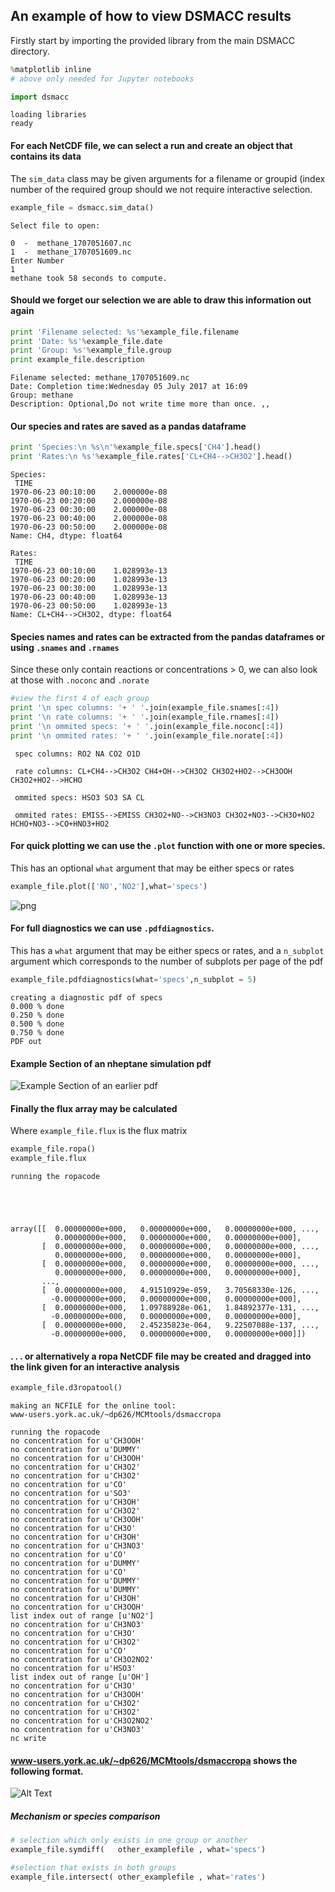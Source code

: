 
## An example of how to view DSMACC results

Firstly start by importing the provided library from the main DSMACC directory. 


```python
%matplotlib inline 
# above only needed for Jupyter notebooks 

import dsmacc
```

    loading libraries
    ready


#### For each NetCDF file, we can select a run and create an object that contains its data

The `sim_data` class may be given arguments for a filename or groupid (index number of the required group should we not require interactive selection. 


```python
example_file = dsmacc.sim_data()
```

    Select file to open: 
    
    0  -  methane_1707051607.nc
    1  -  methane_1707051609.nc
    Enter Number 
    1
    methane took 58 seconds to compute.


#### Should we forget our selection we are able to draw this information out again


```python
print 'Filename selected: %s'%example_file.filename
print 'Date: %s'%example_file.date
print 'Group: %s'%example_file.group
print example_file.description
```

    Filename selected: methane_1707051609.nc
    Date: Completion time:Wednesday 05 July 2017 at 16:09
    Group: methane
    Description: Optional,Do not write time more than once. ,,


#### Our species and rates are saved as a pandas dataframe


```python
print 'Species:\n %s\n'%example_file.specs['CH4'].head()
print 'Rates:\n %s'%example_file.rates['CL+CH4-->CH3O2'].head()
```

    Species:
     TIME
    1970-06-23 00:10:00    2.000000e-08
    1970-06-23 00:20:00    2.000000e-08
    1970-06-23 00:30:00    2.000000e-08
    1970-06-23 00:40:00    2.000000e-08
    1970-06-23 00:50:00    2.000000e-08
    Name: CH4, dtype: float64
    
    Rates:
     TIME
    1970-06-23 00:10:00    1.028993e-13
    1970-06-23 00:20:00    1.028993e-13
    1970-06-23 00:30:00    1.028993e-13
    1970-06-23 00:40:00    1.028993e-13
    1970-06-23 00:50:00    1.028993e-13
    Name: CL+CH4-->CH3O2, dtype: float64


#### Species names and rates can be extracted from the pandas dataframes or using `.snames` and `.rnames`
Since these only contain reactions or concentrations > 0, 
we can also look at those with `.noconc` and `.norate`


```python
#view the first 4 of each group
print '\n spec columns: '+ ' '.join(example_file.snames[:4])
print '\n rate columns: '+ ' '.join(example_file.rnames[:4])
print '\n ommited specs: '+ ' '.join(example_file.noconc[:4])
print '\n ommited rates: '+ ' '.join(example_file.norate[:4])
```

    
     spec columns: RO2 NA CO2 O1D
    
     rate columns: CL+CH4-->CH3O2 CH4+OH-->CH3O2 CH3O2+HO2-->CH3OOH CH3O2+HO2-->HCHO
    
     ommited specs: HSO3 SO3 SA CL
    
     ommited rates: EMISS-->EMISS CH3O2+NO-->CH3NO3 CH3O2+NO3-->CH3O+NO2 HCHO+NO3-->CO+HNO3+HO2


#### For quick plotting we can use the `.plot` function with one or more species. 
This has an optional `what` argument that may be either specs or rates


```python
example_file.plot(['NO','NO2'],what='specs')

```


![png](img/output_11_0.png)


#### For full diagnostics we can use `.pdfdiagnostics`.
This has a `what` argument that may be either specs or rates, and a `n_subplot` argument which corresponds to the number of subplots per page of the pdf


```python
example_file.pdfdiagnostics(what='specs',n_subplot = 5)

```

    creating a diagnostic pdf of specs
    0.000 % done
    0.250 % done
    0.500 % done
    0.750 % done
    PDF out


####  Example Section of an nheptane simulation pdf
![ Example Section of an earlier pdf](img/pdfdiagnostics.png)

#### Finally the flux array may be calculated
Where `example_file.flux` is the flux matrix


```python
example_file.ropa()
example_file.flux
```

    running the ropacode





    array([[  0.00000000e+000,   0.00000000e+000,   0.00000000e+000, ...,
              0.00000000e+000,   0.00000000e+000,   0.00000000e+000],
           [  0.00000000e+000,   0.00000000e+000,   0.00000000e+000, ...,
              0.00000000e+000,   0.00000000e+000,   0.00000000e+000],
           [  0.00000000e+000,   0.00000000e+000,   0.00000000e+000, ...,
              0.00000000e+000,   0.00000000e+000,   0.00000000e+000],
           ..., 
           [  0.00000000e+000,   4.91510929e-059,   3.70568330e-126, ...,
             -0.00000000e+000,   0.00000000e+000,   0.00000000e+000],
           [  0.00000000e+000,   1.09788928e-061,   1.84892377e-131, ...,
             -0.00000000e+000,   0.00000000e+000,   0.00000000e+000],
           [  0.00000000e+000,   2.45235823e-064,   9.22507088e-137, ...,
             -0.00000000e+000,   0.00000000e+000,   0.00000000e+000]])



#### . . . or alternatively a ropa NetCDF file may be created and dragged into the link given for an interactive analysis


```python
example_file.d3ropatool()
```

    making an NCFILE for the online tool: 
    www-users.york.ac.uk/~dp626/MCMtools/dsmaccropa
    
    running the ropacode
    no concentration for u'CH3OOH'
    no concentration for u'DUMMY'
    no concentration for u'CH3OOH'
    no concentration for u'CH3O2'
    no concentration for u'CH3O2'
    no concentration for u'CO'
    no concentration for u'SO3'
    no concentration for u'CH3OH'
    no concentration for u'CH3O2'
    no concentration for u'CH3OOH'
    no concentration for u'CH3O'
    no concentration for u'CH3OH'
    no concentration for u'CH3NO3'
    no concentration for u'CO'
    no concentration for u'DUMMY'
    no concentration for u'CO'
    no concentration for u'DUMMY'
    no concentration for u'DUMMY'
    no concentration for u'CH3OH'
    no concentration for u'CH3OOH'
    list index out of range [u'NO2']
    no concentration for u'CH3NO3'
    no concentration for u'CH3O'
    no concentration for u'CH3O2'
    no concentration for u'CO'
    no concentration for u'CH3O2NO2'
    no concentration for u'HSO3'
    list index out of range [u'OH']
    no concentration for u'CH3O'
    no concentration for u'CH3OOH'
    no concentration for u'CH3O2'
    no concentration for u'CH3O2'
    no concentration for u'CH3O2NO2'
    no concentration for u'CH3NO3'
    nc write


#### www-users.york.ac.uk/~dp626/MCMtools/dsmaccropa shows the following format.

![Alt Text](img/multiropa.gif)


##### Mechanism or species comparison

```python
# selection which only exists in one group or another 
example_file.symdiff(   other_examplefile , what='specs')

#selection that exists in both groups
example_file.intersect( other_examplefile , what='rates')


```
